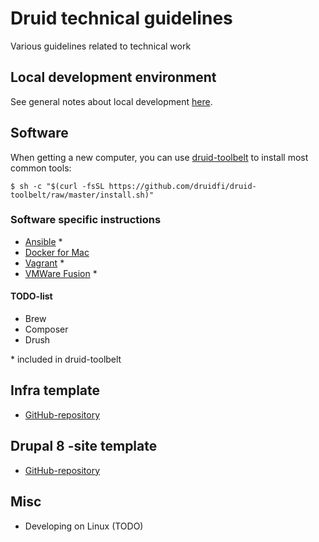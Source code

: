 # Druid technical guidelines
Various guidelines related to technical work

## Local development environment

See general notes about local development [here](docs/local_dev_env.md).

## Software

When getting a new computer, you can use [druid-toolbelt](https://github.com/druidfi/druid-toolbelt) to install most common tools: 

```
$ sh -c "$(curl -fsSL https://github.com/druidfi/druid-toolbelt/raw/master/install.sh)"
```

### Software specific instructions

- [Ansible](docs/ansible.md) \*
- [Docker for Mac](docs/docker_for_mac.md)
- [Vagrant](docs/vagrant.md) \*
- [VMWare Fusion](docs/vmware_fusion.md) \*

#### TODO-list

- Brew
- Composer
- Drush

\* included in druid-toolbelt

## Infra template

- [GitHub-repository](https://github.com/druidfi/ansible-project-infra-template)

## Drupal 8 -site template

- [GitHub-repository](https://github.com/druidfi/d8-template)

## Misc

- Developing on Linux (TODO)
